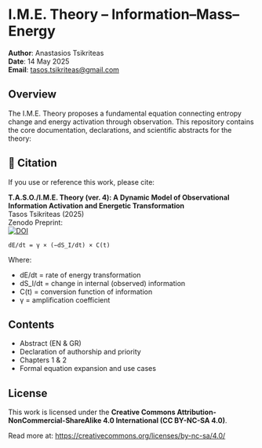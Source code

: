# I.M.E. Theory – Information–Mass–Energy

**Author**: Anastasios Tsikriteas  
**Date**: 14 May 2025  
**Email**: tasos.tsikriteas@gmail.com

## Overview

The I.M.E. Theory proposes a fundamental equation connecting entropy change and energy activation through observation. This repository contains the core documentation, declarations, and scientific abstracts for the theory:
## 📄 Citation

If you use or reference this work, please cite:

**T.A.S.O./I.M.E. Theory (ver. 4): A Dynamic Model of Observational Information Activation and Energetic Transformation**  
Tasos Tsikriteas (2025)  
Zenodo Preprint:  
[![DOI](https://zenodo.org/badge/DOI/10.5281/zenodo.15521929.svg)](https://doi.org/10.5281/zenodo.15521929)

```
dE/dt = γ × (−dS_I/dt) × C(t)
```

Where:
- dE/dt = rate of energy transformation
- dS_I/dt = change in internal (observed) information
- C(t) = conversion function of information
- γ = amplification coefficient

## Contents

- Abstract (EN & GR)
- Declaration of authorship and priority
- Chapters 1 & 2
- Formal equation expansion and use cases

## License

This work is licensed under the **Creative Commons Attribution-NonCommercial-ShareAlike 4.0 International (CC BY-NC-SA 4.0)**.

Read more at: https://creativecommons.org/licenses/by-nc-sa/4.0/
